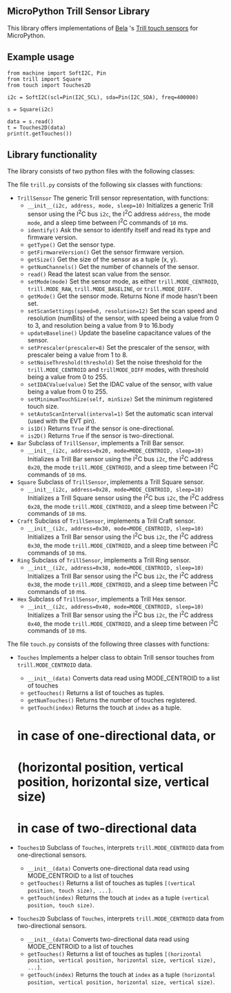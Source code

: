 ## MicroPython Trill Sensor Library
This library offers implementations of [Bela](https://bela.io/) 's [Trill touch sensors](https://bela.io/products/trill/) for MicroPython.

## Example usage

```
from machine import SoftI2C, Pin
from trill import Square
from touch import Touches2D

i2c = SoftI2C(scl=Pin(I2C_SCL), sda=Pin(I2C_SDA), freq=400000)

s = Square(i2c)

data = s.read()
t = Touches2D(data)
print(t.getTouches())
```

## Library functionality
The library consists of two python files with the following classes:

The file `trill.py` consists of the following six classes with functions:

* `TrillSensor` The generic Trill sensor representation, with functions:
  * `__init__(i2c, address, mode, sleep=10)` Initializes a generic Trill sensor using the I<sup>2</sup>C bus `i2c`, the I<sup>2</sup>C address `address`, the mode `mode`, and a sleep time between I<sup>2</sup>C commands of `10` ms.
  * `identify()` Ask the sensor to identify itself and read its type and firmware version.
  * `getType()` Get the sensor type.
  * `getFirmwareVersion()` Get the sensor firmware version.
  * `getSize()` Get the size of the sensor as a tuple (x, y).
  * `getNumChannels()` Get the number of channels of the sensor.
  * `read()` Read the latest scan value from the sensor.
  * `setMode(mode)` Set the sensor mode, as either `trill.MODE_CENTROID`, `trill.MODE_RAW`, `trill.MODE_BASELINE`, or `trill.MODE_DIFF`.
  * `getMode()` Get the sensor mode. Returns None if mode hasn't been set.
  * `setScanSettings(speed=0, resolution=12)` Set the scan speed and resolution (numBits) of the sensor, with speed being a value from 0 to 3, and resolution being a value from 9 to 16.body
  * `updateBaseline()` Update the baseline capacitance values of the sensor.
  * `setPrescaler(prescaler=8)` Set the prescaler of the sensor, with prescaler being a value from 1 to 8.
  * `setNoiseThreshold(threshold)` Set the noise threshold for the `trill.MODE_CENTROID` and `trillMODE_DIFF` modes, with threshold being a value from 0 to 255.
  * `setIDACValue(value)` Set the IDAC value of the sensor, with value being a value from 0 to 255.
  * `setMinimumTouchSize(self, minSize)` Set the minimum registered touch size.
  * `setAutoScanInterval(interval=1)` Set the automatic scan interval (used with the EVT pin).
  * `is1D()` Returns `True` if the sensor is one-directional.
  * `is2D()` Returns `True` if the sensor is two-directional.
* `Bar` Subclass of `TrillSensor`, implements a Trill Bar sensor.
    * `__init__(i2c, address=0x20, mode=MODE_CENTROID, sleep=10)` Initializes a Trill Bar sensor using the I<sup>2</sup>C bus `i2c`, the I<sup>2</sup>C address `0x20`, the mode `trill.MODE_CENTROID`, and a sleep time between I<sup>2</sup>C commands of `10` ms.
* `Square` Subclass of `TrillSensor`, implements a Trill Square sensor.
    * `__init__(i2c, address=0x28, mode=MODE_CENTROID, sleep=10)` Initializes a Trill Square sensor using the I<sup>2</sup>C bus `i2c`, the I<sup>2</sup>C address `0x28`, the mode `trill.MODE_CENTROID`, and a sleep time between I<sup>2</sup>C commands of `10` ms.
* `Craft` Subclass of `TrillSensor`, implements a Trill Craft sensor.
    * `__init__(i2c, address=0x30, mode=MODE_CENTROID, sleep=10)` Initializes a Trill Bar sensor using the I<sup>2</sup>C bus `i2c`, the I<sup>2</sup>C address `0x30`, the mode `trill.MODE_CENTROID`, and a sleep time between I<sup>2</sup>C commands of `10` ms.
* `Ring` Subclass of `TrillSensor`, implements a Trill Ring sensor.
    * `__init__(i2c, address=0x38, mode=MODE_CENTROID, sleep=10)` Initializes a Trill Bar sensor using the I<sup>2</sup>C bus `i2c`, the I<sup>2</sup>C address `0x38`, the mode `trill.MODE_CENTROID`, and a sleep time between I<sup>2</sup>C commands of `10` ms.
* `Hex` Subclass of `TrillSensor`, implements a Trill Hex sensor.
    * `__init__(i2c, address=0x40, mode=MODE_CENTROID, sleep=10)` Initializes a Trill Bar sensor using the I<sup>2</sup>C bus `i2c`, the I<sup>2</sup>C address `0x40`, the mode `trill.MODE_CENTROID`, and a sleep time between I<sup>2</sup>C commands of `10` ms.

The file `touch.py` consists of the following three classes with functions:

* `Touches` Implements a helper class to obtain Trill sensor touches from `trill.MODE_CENTROID` data.
  * `__init__(data)` Converts data read using MODE_CENTROID to a list of touches
  * `getTouches()` Returns a list of touches as tuples.
  * `getNumTouches()` Returns the number of touches registered.
  * `getTouch(index)` Returns the touch at `index` as a tuple.
  
  # in case of one-directional data, or
  #  (horizontal position, vertical position, horizontal size, vertical size)
  #  in case of two-directional data
* `Touches1D` Subclass of `Touches`, interprets `trill.MODE_CENTROID` data from one-directional sensors.
  * `__init__(data)` Converts one-directional data read using MODE_CENTROID to a list of touches
  * `getTouches()` Returns a list of touches as tuples `[(vertical position, touch size), ...]`.
  * `getTouch(index)` Returns the touch at `index` as a tuple `(vertical position, touch size)`.
* `Touches2D` Subclass of `Touches`, interprets `trill.MODE_CENTROID` data from two-directional sensors.
  * `__init__(data)` Converts two-directional data read using MODE_CENTROID to a list of touches  
  * `getTouches()` Returns a list of touches as tuples `[(horizontal position, vertical position, horizontal size, vertical size), ...]`.
  * `getTouch(index)` Returns the touch at `index` as a tuple `(horizontal position, vertical position, horizontal size, vertical size)`.

